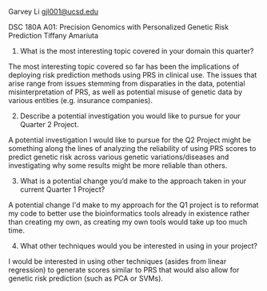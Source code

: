 Garvey Li
gjl001@ucsd.edu

DSC 180A A01: Precision Genomics with Personalized Genetic Risk Prediction
Tiffany Amariuta


1. What is the most interesting topic covered in your domain this quarter?

The most interesting topic covered so far has been the implications of deploying risk prediction methods using PRS in clinical use. The issues that arise range from issues stemming from disparaties in the data, potential misinterpretation of PRS, as well as potential misuse of genetic data by various entities (e.g. insurance companies). 

2. Describe a potential investigation you would like to pursue for your Quarter 2 Project.

A potential investigation I would like to pursue for the Q2 Project might be something along the lines of analyzing the reliability of using PRS scores to predict genetic risk across various genetic variations/diseases and investigating why some results might be more reliable than others.

3. What is a potential change you’d make to the approach taken in your current Quarter 1 Project?

A potential change I'd make to my approach for the Q1 project is to reformat my code to better use the bioinformatics tools already in existence rather than creating my own, as creating my own tools would take up too much time.

4. What other techniques would you be interested in using in your project?

I would be interested in using other techniques (asides from linear regression) to generate scores similar to PRS that would also allow for genetic risk prediction (such as PCA or SVMs).
